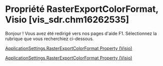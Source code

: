 
# Propriété RasterExportColorFormat, Visio [vis_sdr.chm16262535]

Bonjour ! Vous avez été redirigé vers nos pages d'aide F1. Sélectionnez la rubrique que vous recherchiez ci-dessous.

[ApplicationSettings.RasterExportColorFormat Property (Visio)](http://msdn.microsoft.com/library/8306b2c1-d0a0-41ae-16de-0deb4d881604%28Office.15%29.aspx)

[ApplicationSettings.RasterExportColorFormat Property (Visio)](http://msdn.microsoft.com/library/12372e0c-42d0-2a06-777a-9ea66b8efaba.aspx)

